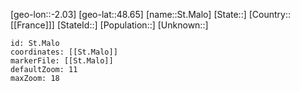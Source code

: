 ﻿---
location: [48.65,-2.03]
mapzoom: [7,12] 
mapmarker: city 
type: City
tags:
- geo/City


SpocWebEntityId: 34471
isDeleted: false
confidential: public

---
[geo-lon::-2.03]
[geo-lat::48.65]
[name::St.Malo]
[State::]
[Country::[[France]]]
[StateId::]
[Population::]
[Unknown::]


```leaflet
id: St.Malo
coordinates: [[St.Malo]]
markerFile: [[St.Malo]]
defaultZoom: 11 
maxZoom: 18
```
